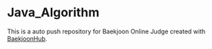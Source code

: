 # Java_Algorithm
This is a auto push repository for Baekjoon Online Judge created with [BaekjoonHub](https://github.com/BaekjoonHub/BaekjoonHub).
